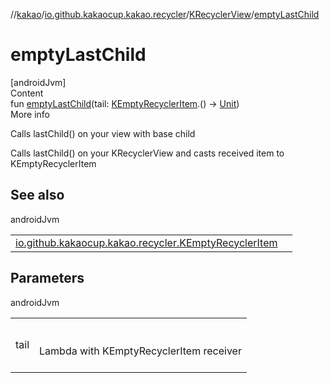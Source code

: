 //[kakao](../../../index.md)/[io.github.kakaocup.kakao.recycler](../index.md)/[KRecyclerView](index.md)/[emptyLastChild](empty-last-child.md)



# emptyLastChild  
[androidJvm]  
Content  
fun [emptyLastChild](empty-last-child.md)(tail: [KEmptyRecyclerItem](../-k-empty-recycler-item/index.md).() -> [Unit](https://kotlinlang.org/api/latest/jvm/stdlib/kotlin/-unit/index.html))  
More info  


Calls lastChild() on your view with base child



Calls lastChild() on your KRecyclerView and casts received item to KEmptyRecyclerItem



## See also  
  
androidJvm  
  
| | |
|---|---|
| <a name="io.github.kakaocup.kakao.recycler/KRecyclerView/emptyLastChild/#kotlin.Function1[io.github.kakaocup.kakao.recycler.KEmptyRecyclerItem,kotlin.Unit]/PointingToDeclaration/"></a>[io.github.kakaocup.kakao.recycler.KEmptyRecyclerItem](../-k-empty-recycler-item/index.md)| <a name="io.github.kakaocup.kakao.recycler/KRecyclerView/emptyLastChild/#kotlin.Function1[io.github.kakaocup.kakao.recycler.KEmptyRecyclerItem,kotlin.Unit]/PointingToDeclaration/"></a>|
  


## Parameters  
  
androidJvm  
  
| | |
|---|---|
| <a name="io.github.kakaocup.kakao.recycler/KRecyclerView/emptyLastChild/#kotlin.Function1[io.github.kakaocup.kakao.recycler.KEmptyRecyclerItem,kotlin.Unit]/PointingToDeclaration/"></a>tail| <a name="io.github.kakaocup.kakao.recycler/KRecyclerView/emptyLastChild/#kotlin.Function1[io.github.kakaocup.kakao.recycler.KEmptyRecyclerItem,kotlin.Unit]/PointingToDeclaration/"></a><br><br>Lambda with KEmptyRecyclerItem receiver<br><br>|
  
  



